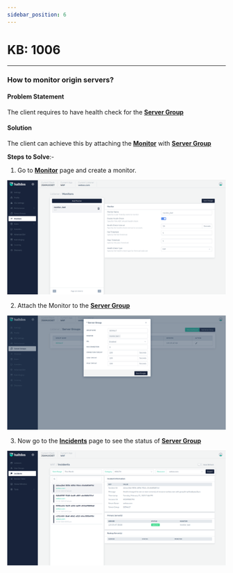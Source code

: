 ```yaml
---
sidebar_position: 6
---
```


# KB: 1006
----------

### **How to monitor origin servers?**

#### **Problem Statement**

The client requires to have health check for the [**Server Group**](../../enterprise/waf/listener/server_groups/servergroup.md)

#### **Solution**

The client can achieve this by attaching the [**Monitor**](../../enterprise/waf/listener/monitor.md) with [**Server Group**](../../enterprise/waf/listener/server_groups/servergroup.md)


**Steps to Solve**:-

1. Go to [**Monitor**](../../enterprise/waf/listener/monitor.md) page and create a monitor.

![kb-1006](/img/waf/v7/kb/monitor_kb_1006_1.png)

2. Attach the Monitor to the [**Server Group**](../../enterprise/waf/listener/server_groups/servergroup.md)

![kb-1006](/img/waf/v7/kb/server_kb_1006_2.png)

3. Now go to the [**Incidents**](../../enterprise/waf/incidents.md) page to see the status of [**Server Group**](../../enterprise/waf/listener/server_groups/servergroup.md)

![kb-1006](/img/waf/v7/kb/incidents_kb_1006_3.png)
